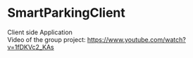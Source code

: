 # SmartParkingClient 
Client side Application \
Video of the group project: https://www.youtube.com/watch?v=1fDKVc2_KAs 
